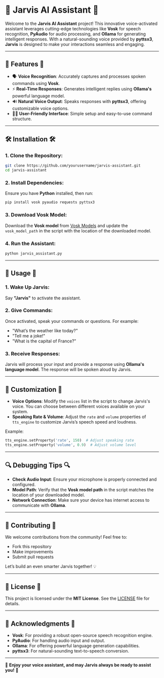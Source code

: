 
# 🚀 **Jarvis AI Assistant** 🤖

Welcome to the **Jarvis AI Assistant** project! This innovative voice-activated assistant leverages cutting-edge technologies like **Vosk** for speech recognition, **PyAudio** for audio processing, and **Ollama** for generating intelligent responses. With a natural-sounding voice provided by **pyttsx3**, **Jarvis** is designed to make your interactions seamless and engaging.

---

## 🌟 **Features** 🌟

- 🗣 **Voice Recognition**: Accurately captures and processes spoken commands using **Vosk**.
- ⚡ **Real-Time Responses**: Generates intelligent replies using **Ollama's** powerful language model.
- 🔊 **Natural Voice Output**: Speaks responses with **pyttsx3**, offering customizable voice options.
- 🧑‍💻 **User-Friendly Interface**: Simple setup and easy-to-use command structure.

---

## 🛠️ **Installation** 🛠️

### 1. **Clone the Repository**:
```bash
git clone https://github.com/yourusername/jarvis-assistant.git
cd jarvis-assistant
```

### 2. **Install Dependencies**:
Ensure you have **Python** installed, then run:
```bash
pip install vosk pyaudio requests pyttsx3
```

### 3. **Download Vosk Model**:
Download the **Vosk model** from [Vosk Models](https://alphacephei.com/vosk/models) and update the `vosk_model_path` in the script with the location of the downloaded model.

### 4. **Run the Assistant**:
```bash
python jarvis_assistant.py
```

---

## 📝 **Usage** 📝

### 1. **Wake Up Jarvis**:
Say **"Jarvis"** to activate the assistant.

### 2. **Give Commands**:
Once activated, speak your commands or questions. For example:
- "What’s the weather like today?"
- "Tell me a joke!"
- "What is the capital of France?"

### 3. **Receive Responses**:
Jarvis will process your input and provide a response using **Ollama's language model**. The response will be spoken aloud by Jarvis.

---

## 🎤 **Customization** 🎤

- **Voice Options**: Modify the `voices` list in the script to change Jarvis's voice. You can choose between different voices available on your system.
- **Speaking Rate & Volume**: Adjust the `rate` and `volume` properties of `tts_engine` to customize Jarvis’s speech speed and loudness.

Example:
```python
tts_engine.setProperty('rate', 150)  # Adjust speaking rate
tts_engine.setProperty('volume', 0.9)  # Adjust volume level
```

---

## 🔍 **Debugging Tips** 🔍

- **Check Audio Input**: Ensure your microphone is properly connected and configured.
- **Model Path**: Verify that the **Vosk model path** in the script matches the location of your downloaded model.
- **Network Connection**: Make sure your device has internet access to communicate with **Ollama**.

---

## 🤝 **Contributing** 🤝

We welcome contributions from the community! Feel free to:
- Fork this repository
- Make improvements
- Submit pull requests

Let’s build an even smarter Jarvis together! 💡

---

## 📄 **License** 📄

This project is licensed under the **MIT License**. See the [LICENSE](LICENSE) file for details.

---

## 🙏 **Acknowledgments** 🙏

- **Vosk**: For providing a robust open-source speech recognition engine.
- **PyAudio**: For handling audio input and output.
- **Ollama**: For offering powerful language generation capabilities.
- **pyttsx3**: For natural-sounding text-to-speech conversion.

---

🚀 **Enjoy your voice assistant, and may Jarvis always be ready to assist you!** 🤖
